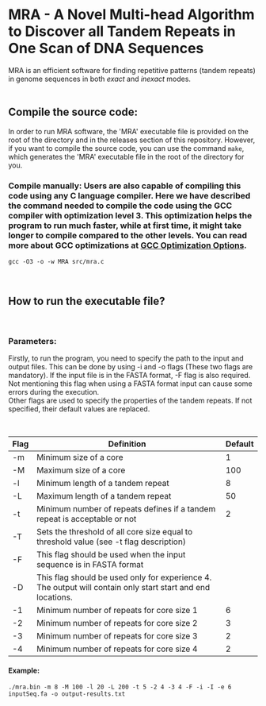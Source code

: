 # MRA - A Novel Multi-head Algorithm to Discover all Tandem Repeats in One Scan of DNA Sequences
MRA is an efficient software for finding repetitive patterns (tandem repeats) in genome sequences in both *exact* and *inexact* modes.
<br>
<br>
## **Compile the source code**:
In order to run MRA software, the 'MRA' executable file is provided on the root of the directory and in the releases section of this repository. However, if you want to compile the source code, you can use the command ```make```, which generates the 'MRA' executable file in the root of the directory for you.
### **Compile manually**: Users are also capable of compiling this code using any C language compiler. Here we have described the command needed to compile the code using the GCC compiler with optimization level 3. This optimization helps the program to run much faster, while at first time, it might take longer to compile compared to the other levels. You can read more about GCC optimizations at [GCC Optimization Options]('https://gcc.gnu.org/onlinedocs/gcc/Optimize-Options.html').

```
gcc -O3 -o -w MRA src/mra.c
```

<br>

## **How to run the executable file?**
<br>

### **Parameters**:
Firstly, to run the program, you need to specify the path to the input and output files. This can be done by using -i and -o flags (These two flags are mandatory). If the input file is in the FASTA format, -F flag is also required. Not mentioning this flag when using a FASTA format input can cause some errors during the execution.\
Other flags are used to specify the properties of the tandem repeats. If not specified, their default values are replaced.

<br>

| Flag | Definition                                                                                                  | Default |
|------|-------------------------------------------------------------------------------------------------------------|---------|
|  -m  | Minimum size of a core                                                                                      |    1    |
|  -M  | Maximum size of a core                                                                                      |   100   |
|  -l  | Minimum length of a tandem repeat                                                                           |    8    |
|  -L  | Maximum length of a tandem repeat                                                                           |    50   |
|  -t  | Minimum number of repeats defines if a tandem repeat is acceptable or not                                   |    2    |
|  -T  | Sets the threshold of all core size equal to threshold value (see -t flag description)                      |         |
|  -F  | This flag should be used when the input sequence is in FASTA format                                         |         |
|  -D  | This flag should be used only for experience 4. The output will contain only start start and end locations. |         |
|  -1  | Minimum number of repeats for core size 1                                                                   |    6    |
|  -2  | Minimum number of repeats for core size 2                                                                   |    3    |
|  -3  | Minimum number of repeats for core size 3                                                                   |    2    |
|  -4  | Minimum number of repeats for core size 4                                                                   |    2    |

#### **Example**:
```
./mra.bin -m 8 -M 100 -l 20 -L 200 -t 5 -2 4 -3 4 -F -i -I -e 6 inputSeq.fa -o output-results.txt
```

